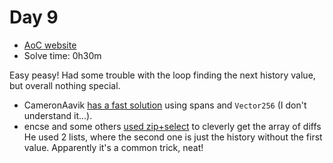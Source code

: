 # Day 9
- [AoC website](https://adventofcode.com/2023/day/9)
- Solve time: 0h30m

Easy peasy! Had some trouble with the loop finding the next history value, but overall nothing special.

- CameronAavik [has a fast solution](https://github.com/CameronAavik/AdventOfCode/blob/master/csharp/2023/Solvers/Day09.cs) using spans and `Vector256` (I don't understand it...).
- encse and some others [used zip+select](https://github.com/encse/adventofcode/blob/master/2023/Day09/Solution.cs#L20) to cleverly get the array of diffs He used 2 lists, where the second one is just the history without the first value. Apparently it's a common trick, neat!
